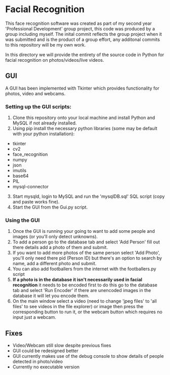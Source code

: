 # Facial Recognition

This face recognition software was created as part of my second year 'Professional Development' group project, this code was produced by a group including myself. The inital commit reflects the group project when it was submitted and is the product of a group effort, any additonal commits to this repository will be my own work.  

In this directory we will provide the entirety of the source code in Python for facial recognition on photos/videos/live videos.

## GUI

A GUI has been implemented with Tkinter which provides functionality for photos, video and webcams.

### Setting up the GUI scripts:

1. Clone this repository onto your local machine and install Python and MySQL if not already installed.
2. Using pip install the necessary python libraries (some may be default with your python installation):
- tkinter
- cv2
- face_recognition
- numpy
- json
- imutils
- base64
- PIL
- mysql-connector
3. Start mysqld, login to MySQL and run the 'mysqlDB.sql' SQL script (copy and paste works fine).
4. Start the GUI from the Gui.py script.

### Using the GUI

1. Once the GUI is running your going to want to add some people and images (or you'll only detect unknowns).
2. To add a person go to the database tab and select 'Add Person' fill out there details add a photo of them and submit.
3. If you want to add more photos of the same person select 'Add Photo', you'll only need there pid (Person ID) but there's an option to search by name, add a different photo and submit.   
4. You can also add footballers from the internet with the footballers.py script
5. **If a photo is in the database it isn't necessarily used in facial recognition** it needs to be encoded first to do this go to the database tab and select 'Run Encoder' if there are unencoded images in the database it will let you encode them.
6. On the main window select a video (need to change 'jpeg files' to 'all files' to see videos in the file explorer) or image then press the corresponding button to run it, or the webcam button which requires no input just a webcam.

## Fixes

- Video/Webcam still slow despite previous fixes
- GUI could be redesigned better
- GUI currently makes use of the debug console to show details of people detected in photo/video
- Currently no executable version
